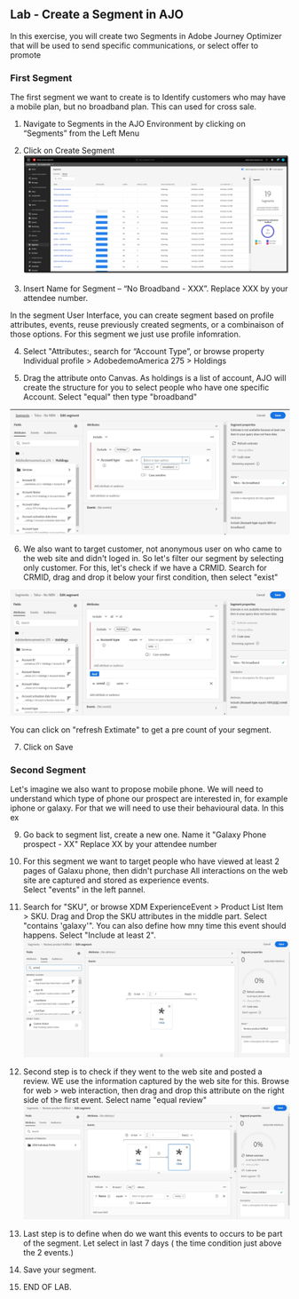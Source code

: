 ## Lab - Create a Segment in AJO

In this exercise, you will create two Segments in Adobe Journey Optimizer that will be used to send specific communications, or select offer to promote


### First Segment
The first segment we want to create is to Identify customers who may have a mobile plan, but no broadband plan. This can used for cross sale.  

1.  Navigate to Segments in the AJO Environment by clicking on “Segments” from the Left Menu
2.  Click on Create Segment
![Segment](https://github.com/adobe-dss-aep/ajo-handson-labs/blob/8f00bf935516f16f128faa2c9eed3ad218ae994b/0.%20Images/Segmentation_1.png)


3.  Insert Name for Segment – “No Broadband - XXX”. Replace XXX by your attendee number. 

In the segment User Interface, you can create segment based on profile attributes, events, reuse previously created segments, or a combinaison of those options. For this segment we just use profile infomration. 

4.  Select "Attributes:, search for “Account Type”, or browse property Individual profile > AdobedemoAmerica 275 > Holdings

5.  Drag the attribute onto Canvas. As holdings is a list of account, AJO will create the structure for you to select people who have one specific Account.  Select "equal" then type "broadband"

![Segment](../0.%20Images/segment1_1.JPG)

6.  We also want to target customer, not anonymous user on who came to the web site and didn't loged in. So let's filter our segment by selecting only customer. For this, let's check if we have a CRMID. Search for CRMID, drag and drop it below your first condition, then select "exist"

![Segment](../0.%20Images/segment1_final.JPG)

You can click on "refresh Extimate" to get a pre count of your segment.  

7.  Click on Save


### Second Segment
Let's imagine we also want to propose mobile phone. We will need to understand which type of phone our prospect are interested in, for example iphone or galaxy. For that we will need to use their behavioural data. In this ex

9.  Go back to segment list, create a new one. Name it "Galaxy Phone prospect - XX" Replace XX by your attendee number

10. For this segment we want to target people who have viewed at least 2 pages of Galaxu phone, then didn't purchase 
All interactions on the web site are captured and stored as experience events.  
Select "events" in the left pannel.

10. Search for "SKU", or browse XDM ExperienceEvent > Product List Item > SKU. Drag and Drop the SKU attributes in the middle part. Select "contains 'galaxy'". You can also define how mny time this event should happens. Select "Include at least 2".
![Segment](/0.%20Images/Segment2_step1.JPG)
 
 
12. Second step is to check if they went to the web site and posted a review. WE use the information captured by the web site for this. Browse for web > web interaction, then drag and drop this attribute on the right side of the first event. Select name "equal review"     
![Segment](https://github.com/adobe-dss-aep/ajo-handson-labs/blob/main/0.%20Images/Segment2_step3.JPG)
 
13. Last step is to define when do we want this events to occurs to be part of the segment. Let select in last 7 days ( the time condition just above the 2 events.)

14. Save your segment. 

15.  END OF LAB.
